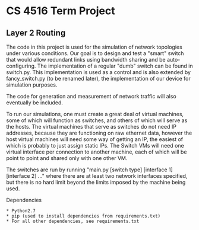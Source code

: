 CS 4516 Term Project
====================

Layer 2 Routing
---------------

The code in this project is used for the simulation of network topologies under various conditions. Our goal is to
design and test a "smart" switch that would allow redundant links using bandwidth sharing and be auto-configuring.
The implementation of a regular "dumb" switch can be found in switch.py. This implementation is used as a control
and is also extended by fancy_switch.py (to be renamed later), the implementation of our device for simulation
purposes.

The code for generation and measurement of network traffic will also eventually be included.

To run our simulations, one must create a great deal of virtual machines, some of which will function as switches, and others of which will serve as the hosts.
The virtual machines that serve as switches do not need IP addresses, because they are functioning on raw ethernet data, however the host virtual machines will need some way of getting an IP, the easiest of which is probably to just assign static IPs.
The Switch VMs will need one virtual interface per connection to another machine, each of which will be point to point and shared only with one other VM.

The switches are run by running "main.py [switch type] [interface 1] [interface 2] ..." where there are at least two network interfaces specified, but there is no hard limit beyond the limits imposed by the machine being used.

Dependencies
	
	* Python2.7
    * pip (used to install dependencies from requirements.txt)
    * For all other dependencies, see requirements.txt
